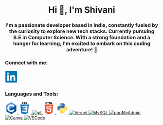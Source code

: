 <h1 align="center">Hi 👋, I'm Shivani</h1>
<h3 align="center">I'm a passionate developer based in India, constantly fueled by the curiosity to explore new tech stacks. Currently pursuing B.E in Computer Science. With a strong foundation and a hunger for learning, I'm excited to embark on this coding adventure! 🚀</h3>

<h3 align="left">Connect with me:</h3>
<p align="left">
<a href="https://www.linkedin.com/in/shivani-n-331764227ji" target="_blank" rel="noreferrer">
  <img src="https://raw.githubusercontent.com/devicons/devicon/master/icons/linkedin/linkedin-original.svg" alt="LinkedIn" width="40" height="40"/>
</a>
</p>

<h3 align="left">Languages and Tools:</h3>
<p align="left"> <a href="https://www.cprogramming.com/" target="_blank" rel="noreferrer"> <img src="https://raw.githubusercontent.com/devicons/devicon/master/icons/c/c-original.svg" alt="c" width="40" height="40"/> </a> <a href="https://www.w3schools.com/css/" target="_blank" rel="noreferrer"> <img src="https://raw.githubusercontent.com/devicons/devicon/master/icons/css3/css3-original-wordmark.svg" alt="css3" width="40" height="40"/> </a> <a href="https://git-scm.com/" target="_blank" rel="noreferrer"> <img src="https://www.vectorlogo.zone/logos/git-scm/git-scm-icon.svg" alt="git" width="40" height="40"/> </a> <a href="https://www.w3.org/html/" target="_blank" rel="noreferrer"> <img src="https://raw.githubusercontent.com/devicons/devicon/master/icons/html5/html5-original-wordmark.svg" alt="html5" width="40" height="40"/> </a> <a href="https://www.python.org" target="_blank" rel="noreferrer"> <img src="https://raw.githubusercontent.com/devicons/devicon/master/icons/python/python-original.svg" alt="python" width="40" height="40"/> <a href="https://vercel.com/" target="_blank" rel="noreferrer">
  <img src="https://www.vectorlogo.zone/logos/vercel/vercel-icon.svg" alt="Vercel" width="40" height="40"/> 
</a> <a href="https://icon-sets.iconify.design/simple-icons/mysql/">
  <img src="https://www.vectorlogo.zone/logos/mysql/mysql-icon.svg" alt="MySQL" width="40" height="40"/> 
</a><a href="https://icon-sets.iconify.design/simple-icons/phpmyadmin/" target="_blank" rel="noreferrer">
  <img src="https://www.vectorlogo.zone/logos/phpmyadmin/phpmyadmin-icon.svg" alt="phpMyAdmin" width="40" height="40"/> 
</a><a href="https://icon-sets.iconify.design/devicon/canva/" target="_blank" rel="noreferrer">
  <img src="https://www.vectorlogo.zone/logos/canva/canva-icon.svg" alt="Canva" width="40" height="40"/> 
</a><a href="https://icon-sets.iconify.design/devicon/vscode/" target="_blank" rel="noreferrer">
  <img src="https://cdn.icon-icons.com/icons2/2248/PNG/512/visualstudiocode_icon_136036.png" alt="VSCode" width="40" height="40"/> 
</a>







</p>



